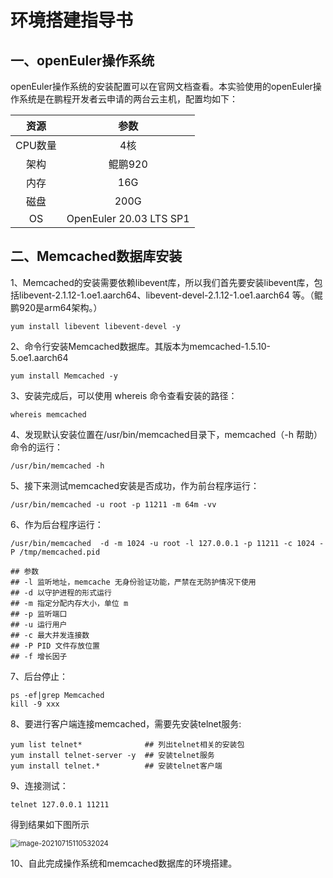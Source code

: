 # 环境搭建指导书

## 一、openEuler操作系统

openEuler操作系统的安装配置可以在官网文档查看。本实验使用的openEuler操作系统是在鹏程开发者云申请的两台云主机，配置均如下：

|  资源   |           参数           |
| :-----: | :----------------------: |
| CPU数量 |           4核            |
|  架构   |         鲲鹏920          |
|  内存   |           16G            |
|  磁盘   |           200G           |
|   OS    | OpenEuler  20.03 LTS SP1 |

## 二、Memcached数据库安装

1、Memcached的安装需要依赖libevent库，所以我们首先要安装libevent库，包括libevent-2.1.12-1.oe1.aarch64、libevent-devel-2.1.12-1.oe1.aarch64 等。（鲲鹏920是arm64架构。）

```shell
yum install libevent libevent-devel -y
```

2、命令行安装Memcached数据库。其版本为memcached-1.5.10-5.oe1.aarch64

```shell
yum install Memcached -y
```

3、安装完成后，可以使用 whereis 命令查看安装的路径：

```shell
whereis memcached
```

4、发现默认安装位置在/usr/bin/memcached目录下，memcached（-h 帮助）命令的运行：

```shell
/usr/bin/memcached -h
```

5、接下来测试memcached安装是否成功，作为前台程序运行：

```shell
/usr/bin/memcached -u root -p 11211 -m 64m -vv
```

6、作为后台程序运行：

```shell
/usr/bin/memcached  -d -m 1024 -u root -l 127.0.0.1 -p 11211 -c 1024 -P /tmp/memcached.pid

## 参数
## -l 监听地址，memcache 无身份验证功能，严禁在无防护情况下使用
## -d 以守护进程的形式运行
## -m 指定分配内存大小，单位 m
## -p 监听端口
## -u 运行用户
## -c 最大并发连接数
## -P PID 文件存放位置
## -f 增长因子
```

7、后台停止：

```shell
ps -ef|grep Memcached
kill -9 xxx
```

8、要进行客户端连接memcached，需要先安装telnet服务:

```shell
yum list telnet*              ## 列出telnet相关的安装包
yum install telnet-server -y  ## 安装telnet服务
yum install telnet.*          ## 安装telnet客户端
```

9、连接测试：

```shell
telnet 127.0.0.1 11211
```

得到结果如下图所示

<img src="C:\Users\11505\Desktop\暑期项目\summer2021-131\resource\test_memcached.png" alt="image-20210715110532024" style="zoom:80%;" />



10、自此完成操作系统和memcached数据库的环境搭建。
